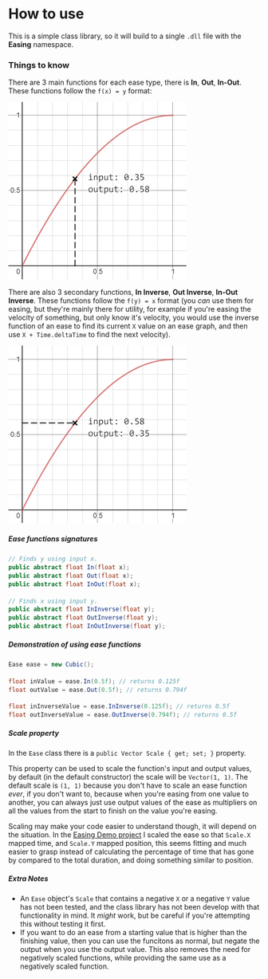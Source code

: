 # How to use
This is a simple class library, so it will build to a single `.dll` file with the **Easing** namespace.

### Things to know
There are 3 main functions for each ease type, there is **In**, **Out**, **In-Out**. These functions follow the `f(x) = y` format:

![Main function format](/readme-images/normal-function.png)

There are also 3 secondary functions, **In Inverse**, **Out Inverse**, **In-Out Inverse**. These functions follow the `f(y) = x` format (you *can* use them for easing, but they're mainly there for utility, for example if you're easing the velocity of something, but only know it's velocity, you would use the inverse function of an ease to find its current `X` value on an ease graph, and then use `X + Time.deltaTime` to find the next velocity).

![Main function format](/readme-images/inverse-function.png)

##### Ease functions signatures
```C#
// Finds y using input x.
public abstract float In(float x);
public abstract float Out(float x);
public abstract float InOut(float x);

// Finds x using input y.
public abstract float InInverse(float y);
public abstract float OutInverse(float y);
public abstract float InOutInverse(float y);
```

##### Demonstration of using ease functions
```C#
Ease ease = new Cubic();

float inValue = ease.In(0.5f); // returns 0.125f
float outValue = ease.Out(0.5f); // returns 0.794f

float inInverseValue = ease.InInverse(0.125f); // returns 0.5f
float outInverseValue = ease.OutInverse(0.794f); // returns 0.5f
```

##### Scale property
In the `Ease` class there is a `public Vector Scale { get; set; }` property.

This property can be used to scale the function's input and output values, by default (in the default constructor) the scale will be `Vector(1, 1)`. The default scale is `(1, 1)` because you don't have to scale an ease function *ever*, if you don't want to, because when you're easing from one value to another, you can always just use output values of the ease as multipliers on all the values from the start to finish on the value you're easing.

Scaling may make your code easier to understand though, it will depend on the situation. In the [Easing Demo project](/Easing.Demo) I scaled the ease so that `Scale.X` mapped time, and `Scale.Y` mapped position, this seems fitting and much easier to grasp instead of calculating the percentage of time that has gone by compared to the total duration, and doing something similar to position.

##### Extra Notes
- An `Ease` object's `Scale` that contains a negative `X` or a negative `Y` value has not been tested, and the class library has not been develop with that functionality in mind. It *might* work, but be careful if you're attempting this without testing it first.
- If you want to do an ease from a starting value that is higher than the finishing value, then you can use the funcitons as normal, but negate the output when you use the output value. This also removes the need for negatively scaled functions, while providing the same use as a negatively scaled function.
